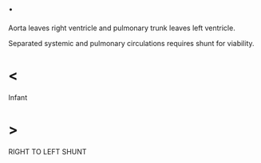 # .

Aorta leaves right ventricle and pulmonary trunk leaves left ventricle.

Separated systemic and pulmonary circulations requires shunt for viability.

# <

Infant

# >

RIGHT TO LEFT SHUNT
